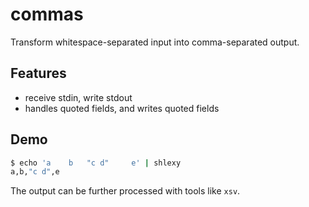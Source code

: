 # commas
Transform whitespace-separated input into comma-separated output.

## Features

- receive stdin, write stdout
- handles quoted fields, and writes quoted fields

## Demo

```bash
$ echo 'a    b   "c d"     e' | shlexy
a,b,"c d",e
```

The output can be further processed with tools like `xsv`.

